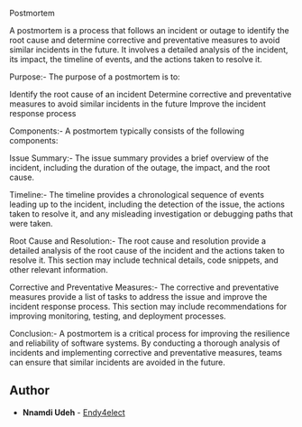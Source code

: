 Postmortem

A postmortem is a process that follows an incident or outage to identify the root cause and determine corrective and preventative measures to avoid similar incidents in the future. It involves a detailed analysis of the incident, its impact, the timeline of events, and the actions taken to resolve it.

Purpose:-
The purpose of a postmortem is to:

Identify the root cause of an incident
Determine corrective and preventative measures to avoid similar incidents in the future
Improve the incident response process

Components:-
A postmortem typically consists of the following components:

Issue Summary:-
The issue summary provides a brief overview of the incident, including the duration of the outage, the impact, and the root cause.

Timeline:-
The timeline provides a chronological sequence of events leading up to the incident, including the detection of the issue, the actions taken to resolve it, and any misleading investigation or debugging paths that were taken.

Root Cause and Resolution:-
The root cause and resolution provide a detailed analysis of the root cause of the incident and the actions taken to resolve it. This section may include technical details, code snippets, and other relevant information.

Corrective and Preventative Measures:-
The corrective and preventative measures provide a list of tasks to address the issue and improve the incident response process. This section may include recommendations for improving monitoring, testing, and deployment processes.

Conclusion:-
A postmortem is a critical process for improving the resilience and reliability of software systems. By conducting a thorough analysis of incidents and implementing corrective and preventative measures, teams can ensure that similar incidents are avoided in the future.

## Author
* **Nnamdi Udeh** - [Endy4elect](https://github.com/Endy4elect)
